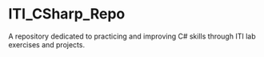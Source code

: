 # ITI_CSharp_Repo
A repository dedicated to practicing and improving C# skills through ITI lab exercises and projects.
